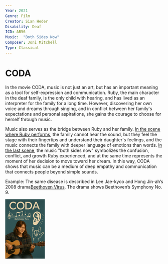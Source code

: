 ```yaml
---
Year: 2021
Genre: Film
Creator: Sian Heder
Disability: Deaf
ICD: AB56
Music:  "Both Sides Now" 
Composer: Joni Mitchell
Type: Classical
---
```


# CODA

In the movie CODA, music is not just an art, but has an important meaning as a tool for self-expression and communication. Ruby, the main character in the deaf family, is the only child with hearing, and has lived as an interpreter for the family for a long time. However, discovering her own voice and dreams through singing, and in conflict between her family's expectations and personal aspirations, she gains the courage to choose for herself through music.

Music also serves as the bridge between Ruby and her family. [In the scene where Ruby performs](https://www.youtube.com/watch?v=1eUSnXQjdg4), the family cannot hear the sound, but they feel the stage with their fingertips and understand their daughter's feelings, and the music connects the family with deeper language of emotions than words. [In the last scene](https://www.youtube.com/watch?v=QUAg5sJEDww), the music "both sides now" symbolizes the confusion, conflict, and growth Ruby experienced, and at the same time represents the moment of her decision to move toward her dream. In this way, CODA shows that music can be a medium of deep empathy and communication that connects people beyond simple sounds.

Example: The same disease is described in Lee Jae-kyoo and Hong Jin-ah’s 2008 drama[Beethoven Virus](park_jinpyo.md). The drama shows Beethoven’s Symphony No. 9.

<img src="./namwooseong_img.png" alt="image depicting Deaf" style="width:25%;" />
